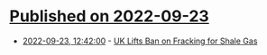 # [Published on 2022-09-23](index.md)

* [2022-09-23, 12:42:00](https://soylentnews.org/article.pl?sid=22/09/22/1753231&from=rss) - [UK Lifts Ban on Fracking for Shale Gas ](https://soylentnews.org/article.pl?sid=22/09/22/1753231&from=rss)
